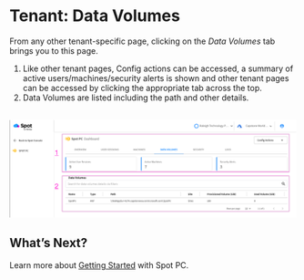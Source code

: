 <meta name="robots" content="noindex">

# Tenant: Data Volumes
From any other tenant-specific page, clicking on the _Data Volumes_ tab brings you to this page.

1. Like other tenant pages, Config actions can be accessed, a summary of active users/machines/security alerts is shown and other tenant pages can be accessed by clicking the appropriate tab across the top.  
2. Data Volumes are listed including the path and other details.  

<br><a href="https://docs.spot.io/spot-pc/_media/features-spot-pc-console-tenant-data-volumes-01.png" target="_blank"><img src="/spot-pc/_media/features-spot-pc-console-tenant-data-volumes-01.png" alt="Click to Enlarge" width="1000"> </a>

## What’s Next?

Learn more about [Getting Started](spot-pc/getting-started/) with Spot PC.
